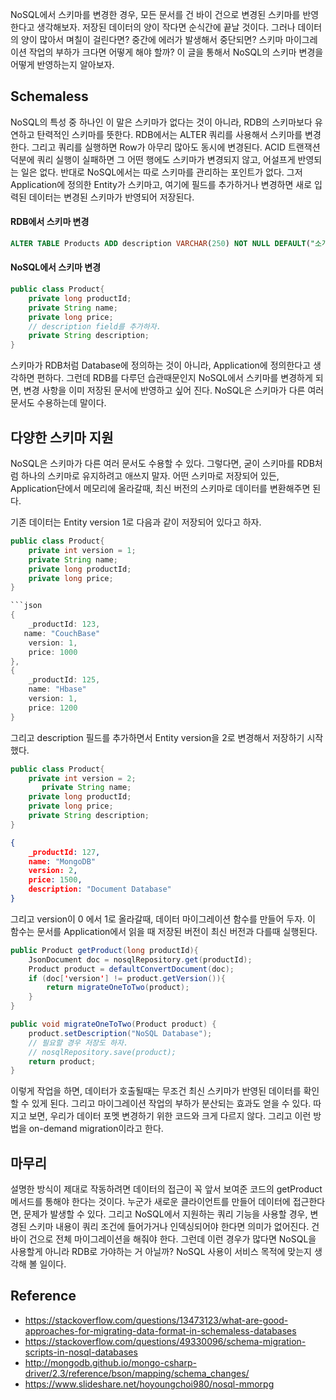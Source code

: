 NoSQL에서 스키마를 변경한 경우, 모든 문서를 건 바이 건으로 변경된 스키마를 반영한다고 생각해보자. 저장된 데이터의 양이 작다면 순식간에 끝날 것이다. 그러나 데이터의 양이 많아서 며칠이 걸린다면? 중간에 에러가 발생해서 중단되면? 스키마 마이그레이션 작업의 부하가 크다면 어떻게 해야 할까? 이 글을 통해서 NoSQL의 스키마 변경을 어떻게 반영하는지 알아보자.

## Schemaless
NoSQL의 특성 중 하나인 이 말은 스키마가 없다는 것이 아니라, RDB의 스키마보다 유연하고 탄력적인 스키마를 뜻한다.  RDB에서는 ALTER 쿼리를 사용해서 스키마를 변경한다. 그리고 쿼리를 실행하면 Row가 아무리 많아도 동시에 변경된다. ACID 트랜잭션 덕분에 쿼리 실행이 실패하면 그 어떤 행에도 스키마가 변경되지 않고, 어설프게 반영되는 일은 없다. 반대로 NoSQL에서는 따로 스키마를 관리하는 포인트가 없다. 그저 Application에 정의한 Entity가 스키마고, 여기에 필드를 추가하거나 변경하면 새로 입력된 데이터는 변경된 스키마가 반영되어 저장된다.

#### RDB에서 스키마 변경
```sql
ALTER TABLE Products ADD description VARCHAR(250) NOT NULL DEFAULT("소개글");
```

#### NoSQL에서 스키마 변경
```java
public class Product{
	private long productId;
	private String name;
	private long price;
	// description field를 추가하자.
	private String description;
}
```
스키마가 RDB처럼 Database에 정의하는 것이 아니라, Application에 정의한다고 생각하면 편하다. 그런데 RDB를 다루던 습관때문인지 NoSQL에서 스키마를 변경하게 되면, 변경 사항을 이미 저장된 문서에 반영하고 싶어 진다. NoSQL은 스키마가 다른 여러 문서도 수용하는데 말이다.

## 다양한 스키마 지원
NoSQL은 스키마가 다른 여러 문서도 수용할 수 있다. 그렇다면, 굳이 스키마를 RDB처럼 하나의 스키마로 유지하려고 애쓰지 말자. 어떤 스키마로 저장되어 있든, Application단에서 메모리에 올라갈때, 최신 버전의 스키마로 데이터를 변환해주면 된다.

기존 데이터는 Entity version 1로 다음과 같이 저장되어 있다고 하자.
```java
public class Product{
	private int version = 1;
	private String name;
	private long productId;
	private long price;
}

```json
{
    _productId: 123,
   name: "CouchBase"
    version: 1,
    price: 1000
},
{
    _productId: 125,
    name: "Hbase"
    version: 1,
    price: 1200
}
```

그리고 description 필드를 추가하면서 Entity version을 2로 변경해서 저장하기 시작했다.
```java
public class Product{
	private int version = 2;
       private String name;
	private long productId;
	private long price;
	private String description;
}
```

```json
{
    _productId: 127,
    name: "MongoDB"
    version: 2,
    price: 1500,
    description: "Document Database"
}
```

그리고 version이 0 에서 1로 올라갈때, 데이터 마이그레이션 함수를 만들어 두자. 이 함수는 문서를 Application에서 읽을 때 저장된 버전이 최신 버전과 다를때 실행된다.
```java
public Product getProduct(long productId){
	JsonDocument doc = nosqlRepository.get(productId);
	Product product = defaultConvertDocument(doc);
	if (doc['version'] != product.getVersion()){
		return migrateOneToTwo(product);
	}
}

public void migrateOneToTwo(Product product) {
	product.setDescription("NoSQL Database");
	// 필요할 경우 저장도 하자.
	// nosqlRepository.save(product);
	return product;
}
```
이렇게 작업을 하면, 데이터가 호출될때는 무조건 최신 스키마가 반영된 데이터를 확인 할 수 있게 된다. 그리고 마이그레이션 작업의 부하가 분산되는 효과도 얻을 수 있다. 따지고 보면, 우리가 데이터 포멧 변경하기 위한 코드와 크게 다르지 않다. 그리고 이런 방법을 on-demand migration이라고 한다.


## 마무리
설명한 방식이 제대로 작동하려면 데이터의 접근이 꼭 앞서 보여준 코드의 getProduct 메서드를 통해야 한다는 것이다. 누군가 새로운 클라이언트를 만들어 데이터에 접근한다면, 문제가 발생할 수 있다. 그리고 NoSQL에서 지원하는 쿼리 기능을 사용할 경우, 변경된 스키마 내용이 쿼리 조건에 들어가거나 인덱싱되어야 한다면 의미가 없어진다. 건 바이 건으로 전체 마이그레이션을 해줘야 한다. 그런데 이런 경우가 많다면 NoSQL을 사용할게 아니라 RDB로 가야하는 거 아닐까? NoSQL 사용이 서비스 목적에 맞는지 생각해 볼 일이다.


## Reference
* https://stackoverflow.com/questions/13473123/what-are-good-approaches-for-migrating-data-format-in-schemaless-databases
* https://stackoverflow.com/questions/49330096/schema-migration-scripts-in-nosql-databases
* http://mongodb.github.io/mongo-csharp-driver/2.3/reference/bson/mapping/schema_changes/
* https://www.slideshare.net/hoyoungchoi980/nosql-mmorpg
